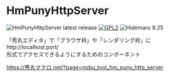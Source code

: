 # HmPunyHttpServer

![HmPunyHttpServer latest release](https://img.shields.io/github/v/release/komiyamma/hm_puny_http_server)
[![GPL2](https://img.shields.io/badge/license-GPL2-blue.svg?style=flat)](LICENSE)
![Hidemaru 9.25](https://img.shields.io/badge/Hidemaru-v9.25-6479ff.svg)

「秀丸エディタ」で「ブラウザ枠」や「レンダリング枠」に http://localhost:port/  
形式でアクセスできるようにするためのコンポーネント

https://秀丸マクロ.net/?page=nobu_tool_hm_puny_http_server
